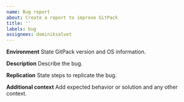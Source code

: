 ```yaml
---
name: Bug report
about: Create a report to improve GitPack
title: ''
labels: bug
assignees: dominiksalvet
---
```


**Environment**
State GitPack version and OS information.

**Description**
Describe the bug.

**Replication**
State steps to replicate the bug.

**Additional context**
Add expected behavior or solution and any other context.
